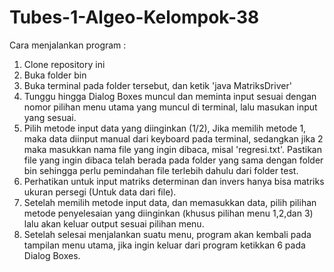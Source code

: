 # Tubes-1-Algeo-Kelompok-38

Cara menjalankan program :
1. Clone repository ini
2. Buka folder bin
3. Buka terminal pada folder tersebut, dan ketik 'java MatriksDriver'
4. Tunggu hingga Dialog Boxes muncul dan meminta input sesuai dengan nomor pilihan menu utama yang muncul di terminal, lalu masukan input yang sesuai.
5. Pilih metode input data yang diinginkan (1/2), Jika memilih metode 1, maka data diinput manual dari keyboard pada terminal, sedangkan jika 2 maka masukkan nama file yang ingin dibaca, misal 'regresi.txt'. Pastikan file yang ingin dibaca telah berada pada folder yang sama dengan folder bin sehingga perlu pemindahan file terlebih dahulu dari folder test.
6. Perhatikan untuk input matriks determinan dan invers hanya bisa matriks ukuran persegi (Untuk data dari file).
7. Setelah memilih metode input data, dan memasukkan data, pilih pilihan metode penyelesaian yang diinginkan (khusus pilihan menu 1,2,dan 3) lalu akan keluar output sesuai pilihan menu.
8. Setelah selesai menjalankan suatu menu, program akan kembali pada tampilan menu utama, jika ingin keluar dari program ketikkan 6 pada Dialog Boxes.

